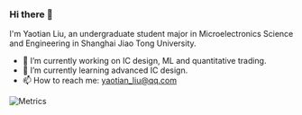 ### Hi there 👋

I'm Yaotian Liu, an undergraduate student major in Microelectronics Science and Engineering in Shanghai Jiao Tong University.

- 🔭 I’m currently working on IC design, ML and quantitative trading.
- 🌱 I’m currently learning advanced IC design.
- 📫 How to reach me: yaotian_liu@qq.com

<!-- - 👯 I’m looking to collaborate on ...
- 🤔 I’m looking for help with ...
- 💬 Ask me about ...
- 😄 Pronouns: ...
- ⚡ Fun fact: ...
-->

<!-- [![Anurag's GitHub stats](https://github-readme-stats.vercel.app/api?username=yaotian-liu&hide=issues&show_icons=true&theme=vue-dark)](https://github.com/anuraghazra/github-readme-stats) -->



![Metrics](https://metrics.lecoq.io/yaotian-liu?template=classic&base.metadata=0&config.timezone=Asia%2FShanghai)


